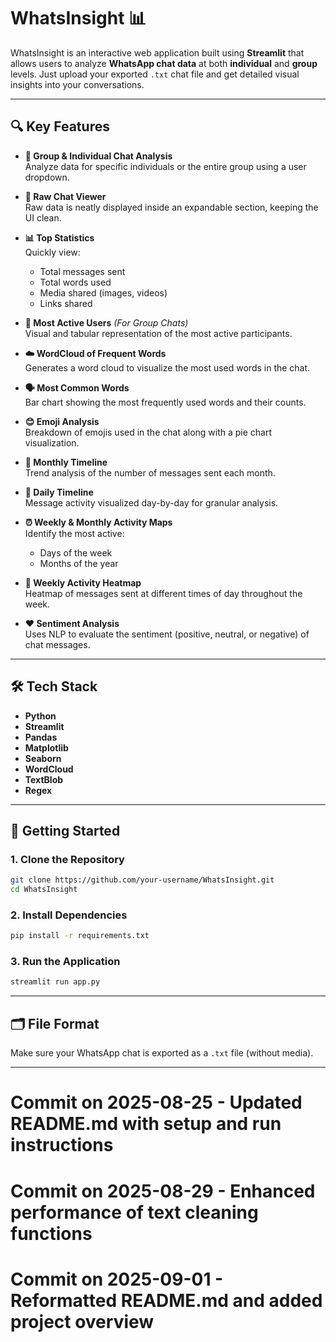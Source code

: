 # WhatsInsight 📊

WhatsInsight is an interactive web application built using **Streamlit** that allows users to analyze **WhatsApp chat data** at both **individual** and **group** levels. Just upload your exported `.txt` chat file and get detailed visual insights into your conversations.

---

## 🔍 Key Features

- **👤 Group & Individual Chat Analysis**  
  Analyze data for specific individuals or the entire group using a user dropdown.

- **📄 Raw Chat Viewer**  
  Raw data is neatly displayed inside an expandable section, keeping the UI clean.

- **📊 Top Statistics**  
  Quickly view:

  - Total messages sent
  - Total words used
  - Media shared (images, videos)
  - Links shared

- **👥 Most Active Users** _(For Group Chats)_  
  Visual and tabular representation of the most active participants.

- **☁️ WordCloud of Frequent Words**  
  Generates a word cloud to visualize the most used words in the chat.

- **🗣️ Most Common Words**  
  Bar chart showing the most frequently used words and their counts.

- **😊 Emoji Analysis**  
  Breakdown of emojis used in the chat along with a pie chart visualization.

- **📆 Monthly Timeline**  
  Trend analysis of the number of messages sent each month.

- **📅 Daily Timeline**  
  Message activity visualized day-by-day for granular analysis.

- **⏰ Weekly & Monthly Activity Maps**  
  Identify the most active:

  - Days of the week
  - Months of the year

- **🧭 Weekly Activity Heatmap**  
  Heatmap of messages sent at different times of day throughout the week.

- **❤️ Sentiment Analysis**  
  Uses NLP to evaluate the sentiment (positive, neutral, or negative) of chat messages.

---

## 🛠️ Tech Stack

- **Python**
- **Streamlit**
- **Pandas**
- **Matplotlib**
- **Seaborn**
- **WordCloud**
- **TextBlob**
- **Regex**

---

## 🚀 Getting Started

### 1. Clone the Repository

```bash
git clone https://github.com/your-username/WhatsInsight.git
cd WhatsInsight
```

### 2. Install Dependencies

```bash
pip install -r requirements.txt
```

### 3. Run the Application

```bash
streamlit run app.py
```

---

## 🗂️ File Format

Make sure your WhatsApp chat is exported as a `.txt` file (without media).

---

# Commit on 2025-08-25 - Updated README.md with setup and run instructions

# Commit on 2025-08-29 - Enhanced performance of text cleaning functions

# Commit on 2025-09-01 - Reformatted README.md and added project overview
